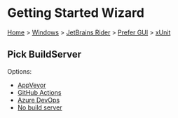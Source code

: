 # Getting Started Wizard

[Home](/docs/wiz/readme.md) > [Windows](Windows.md) > [JetBrains Rider](Windows_Rider.md) > [Prefer GUI](Windows_Rider_Gui.md) > [xUnit](Windows_Rider_Gui_xUnit.md)

## Pick BuildServer

Options:
 * [AppVeyor](Windows_Rider_Gui_xUnit_AppVeyor.md)
 * [GitHub Actions](Windows_Rider_Gui_xUnit_GitHubActions.md)
 * [Azure DevOps](Windows_Rider_Gui_xUnit_AzureDevOps.md)
 * [No build server](Windows_Rider_Gui_xUnit_None.md)
